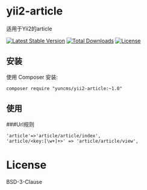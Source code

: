# yii2-article
适用于Yii2的article


[![Latest Stable Version](https://poser.pugx.org/yuncms/yii2-article/v/stable.svg)](https://packagist.org/packages/yuncms/yii2-article) 
[![Total Downloads](https://poser.pugx.org/yuncms/yii2-article/downloads.svg)](https://packagist.org/packages/yuncms/yii2-article) 
[![License](https://poser.pugx.org/yuncms/yii2-article/license.svg)](https://packagist.org/packages/yuncms/yii2-article)

## 安装

使用 Composer 安装:

```
composer require "yuncms/yii2-article:~1.0"
```
## 使用

###Url规则
````
'article'=>'article/article/index',
'article/<key:[\w+]+>' => 'article/article/view',
````

# License

BSD-3-Clause